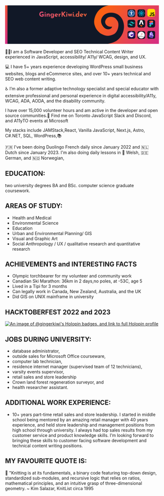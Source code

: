 ![Horizontal rectangular graphic. Dark blue background with orange to pink gradient design elements and text.From right to left: gradient vertical bordertext: GingerKiwi.devThe right third is a swirl and rectangle joined to make a gradient background.There's 9 icons in a grid. Accessibility, React JavaScript,Tailwind CSS, Astro, Figma,C#, MS SQL Server, Obsidian](https://github.com/GingerKiwi/hosted-assets/blob/main/LinkedIn-cover-2023-11.png)

👩‍💻I am a Software Developer and SEO Technical Content Writer experienced in JavaScript, accessibility/ A11y/ WCAG, design, and UX. 

💻 I have 5+ years experience developing WordPress small business websites, blogs and eCommerce sites, and over 10+ years technical and SEO web content writing.

♿ I’m also a former adaptive technology specialist and special educator with extensive professional and personal experience in digital accessibility/A11y, WCAG, ADA, AODA, and the disability community.

I have over 15,000 volunteer hours and am active in the developer and open source communities.🫶 
Find me on Toronto JavaScript Slack and Discord, and A11yTO events at Microsoft

My stacks include JAMStack,React, Vanilla JavaScript, Next.js, Astro, C#.NET, SQL, WordPress,📚 

🇫🇷 I've been doing Duolingo French daily since January 2022 and 
🇳🇱Dutch since January 2023. 
I'm also doing daily lessons in 🏴󠁧󠁢󠁷󠁬󠁳󠁿 Welsh, 🇩🇪 German, and 🇳🇴 Norwegian,

## EDUCATION:

two university degrees BA and BSc.
computer science graduate coursework. 

## AREAS OF STUDY:

- Health and Medical 
- Environmental Science 
- Education 
- Urban and Environmental Planning/ GIS
- Visual and Graphic Art
- Social Anthropology / UX / qualitative research and quantitative research 

## ACHIEVEMENTS and INTERESTING FACTS

- Olympic torchbearer for my volunteer and community work
- Canadian Ski Marathon: 36km in 2 days,no poles, at -53C, age 5
- Lived in a Tipi for 3 months 
- Can legally work in Canada, New Zealand, Australia, and the UK
- Did GIS on UNIX mainframe in university

## HACKTOBERFEST 2022 and 2023

[![An image of @gingerkiwi's Holopin badges, and link to full Holopin profile](https://holopin.me/gingerkiwi)](https://holopin.io/@gingerkiwi)

## JOBS DURING UNIVERSITY:

- database administrator, 
- outside sales for Microsoft Office courseware, 
- computer lab technician, 
- residence internet manager (supervised team of 12 technicians), 
- varsity events supervisor, 
- retail sales and store leadership 
- Crown land forest regeneration surveyor, and 
- health researcher assistant.

## ADDITIONAL WORK EXPERIENCE:

- 10+ years part-time retail sales and store leadership. I started in middle school being mentored by an amazing retail manager with 40 years experience, and held store leadership and management positions from high school through university. 
I always had top sales results from my customer service and product knowledge skills. 
I’m looking forward to bringing these skills to customer facing software development and technical content writing positions. 

## MY FAVOURITE QUOTE IS:

🧶 "Knitting is at its fundamentals, a binary code featuring top-down design, standardized sub-modules, and recursive logic that relies on ratios, mathematical principles, and an intuitive grasp of three-dimensional geometry.
~ Kim Salazar, KnitList circa 1995
